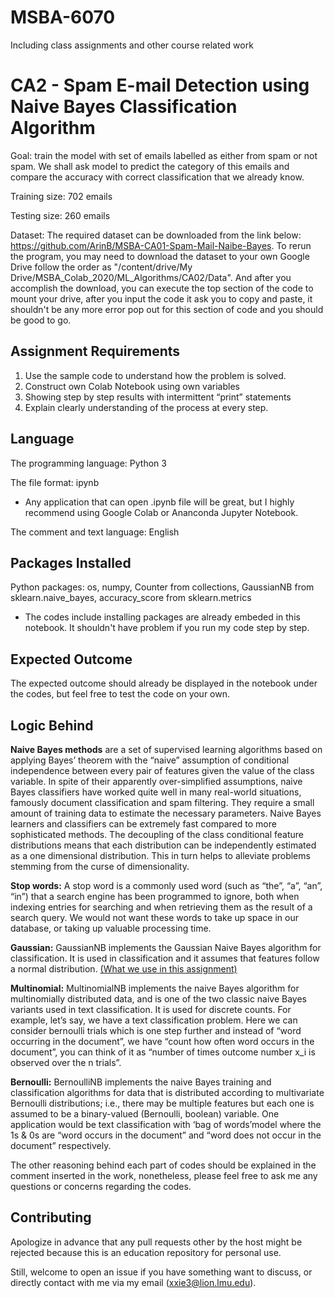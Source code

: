 # MSBA-6070
 Including class assignments and other course related work
 
# CA2 - Spam E-mail Detection using Naive Bayes Classification Algorithm 

Goal: train the model with set of emails labelled as either from spam or not spam. We shall ask model to predict the category of this emails and compare the accuracy with correct classification that we already know. 

Training size: 702 emails

Testing size: 260 emails

Dataset: The required dataset can be downloaded from the link below: https://github.com/ArinB/MSBA-CA01-Spam-Mail-Naibe-Bayes. To rerun the program, you may need to download the dataset to your own Google Drive follow the order as "/content/drive/My Drive/MSBA_Colab_2020/ML_Algorithms/CA02/Data". And after you accomplish the download, you can execute the top section of the code to mount your drive, after you input the code it ask you to copy and paste, it shouldn't be any more error pop out for this section of code and you should be good to go. 

## Assignment Requirements

1. Use the sample code to understand how the problem is solved. 
2. Construct own Colab Notebook using own variables 
3. Showing step by step results with intermittent “print” statements 
4. Explain clearly understanding of the process at every step.

## Language 

The programming language: Python 3

The file format: ipynb 
- Any application that can open .ipynb file will be great, but I highly recommend using Google Colab or Ananconda Jupyter Notebook.

The comment and text language: English 

## Packages Installed 
Python packages: 
os, numpy, Counter from collections, GaussianNB from sklearn.naive_bayes, accuracy_score from sklearn.metrics

- The codes include installing packages are already embeded in this notebook. It shouldn't have problem if you run my code step by step. 

## Expected Outcome
The expected outcome should already be displayed in the notebook under the codes, but feel free to test the code on your own.

## Logic Behind
<b>Naive Bayes methods</b> are a set of supervised learning algorithms based on applying Bayes’ theorem with the “naive” assumption of conditional independence between every pair of features given the value of the class variable. In spite of their apparently over-simplified assumptions, naive Bayes classifiers have worked quite well in many real-world situations, famously document classification and spam filtering. They require a small amount of training data to estimate the necessary parameters. Naive Bayes learners and classifiers can be extremely fast compared to more sophisticated methods. The decoupling of the class conditional feature distributions means that each distribution can be independently estimated as a one dimensional distribution. This in turn helps to alleviate problems stemming from the curse of dimensionality.

<b>Stop words:</b> A stop word is a commonly used word (such as “the”, “a”, “an”, “in”) that a search engine has been programmed to ignore, both when indexing entries for searching and when retrieving them as the result of a search query. We would not want these words to take up space in our database, or taking up valuable processing time. 

<b>Gaussian:</b> GaussianNB implements the Gaussian Naive Bayes algorithm for classification. It is used in classification and it assumes that features follow a normal distribution. <u>(What we use in this assignment)</u>

<b>Multinomial:</b> MultinomialNB implements the naive Bayes algorithm for multinomially distributed data, and is one of the two classic naive Bayes variants used in text classification. It is used for discrete counts. For example, let’s say, we have a text classification problem. Here we can consider bernoulli trials which is one step further and instead of “word occurring in the document”, we have “count how often word occurs in the document”, you can think of it as “number of times outcome number x_i is observed over the n trials”.

<b>Bernoulli:</b> BernoulliNB implements the naive Bayes training and classification algorithms for data that is distributed according to multivariate Bernoulli distributions; i.e., there may be multiple features but each one is assumed to be a binary-valued (Bernoulli, boolean) variable. One application would be text classification with ‘bag of words’model where the 1s & 0s are “word occurs in the document” and “word does not occur in the document” respectively.

The other reasoning behind each part of codes should be explained in the comment inserted in the work, nonetheless, please feel free to ask me any questions or concerns regarding the codes.

## Contributing
Apologize in advance that any pull requests other by the host might be rejected because this is an education repository for personal use. 

Still, welcome to open an issue if you have something want to discuss, or directly contact with me via my email (xxie3@lion.lmu.edu).

